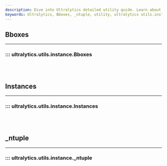 ```yaml
---
description: Dive into Ultralytics detailed utility guide. Learn about Bboxes, _ntuple and more from Ultralytics utils.instance module.
keywords: Ultralytics, Bboxes, _ntuple, utility, ultralytics utils.instance
---
```


## Bboxes
---
### ::: ultralytics.utils.instance.Bboxes
<br><br>

## Instances
---
### ::: ultralytics.utils.instance.Instances
<br><br>

## _ntuple
---
### ::: ultralytics.utils.instance._ntuple
<br><br>